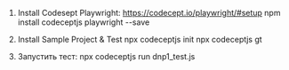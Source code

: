 1. Install Codesept Playwright:
   https://codecept.io/playwright/#setup
   npm install codeceptjs playwright --save

2. Install Sample Project & Test
   npx codeceptjs init
   npx codeceptjs gt

3. Запустить тест:
   npx codeceptjs run dnp1_test.js